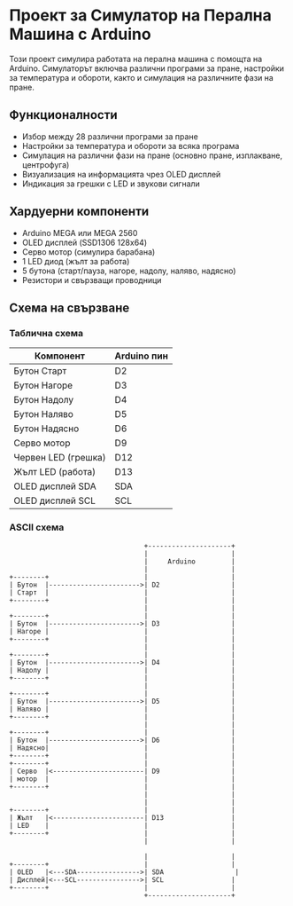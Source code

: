# Проект за Симулатор на Перална Машина с Arduino

Този проект симулира работата на перална машина с помощта на Arduino. Симулаторът включва различни програми за пране, настройки за температура и обороти, както и симулация на различните фази на пране.

## Функционалности

- Избор между 28 различни програми за пране
- Настройки за температура и обороти за всяка програма
- Симулация на различни фази на пране (основно пране, изплакване, центрофуга)
- Визуализация на информацията чрез OLED дисплей
- Индикация за грешки с LED и звукови сигнали

## Хардуерни компоненти

- Arduino MEGA или MEGA 2560
- OLED дисплей (SSD1306 128x64)
- Серво мотор (симулира барабана)
- 1 LED диод (жълт за работа)
- 5 бутона (старт/пауза, нагоре, надолу, наляво, надясно)
- Резистори и свързващи проводници

## Схема на свързване

### Таблична схема

| Компонент | Arduino пин |
|-----------|-------------|
| Бутон Старт | D2 |
| Бутон Нагоре | D3 |
| Бутон Надолу | D4 |
| Бутон Наляво | D5 |
| Бутон Надясно | D6 |
| Серво мотор | D9 |
| Червен LED (грешка) | D12 |
| Жълт LED (работа) | D13 |
| OLED дисплей SDA | SDA |
| OLED дисплей SCL | SCL |

### ASCII схема
```
                                  +---------------------+
                                  |                     |
                                  |     Arduino         |
                                  |                     |
+--------+                        |                     |
| Бутон  |----------------------->| D2                  |
| Старт  |                        |                     |
+--------+                        |                     |
                                  |                     |
+--------+                        |                     |
| Бутон  |----------------------->| D3                  |
| Нагоре |                        |                     |
+--------+                        |                     |
                                  |                     |
+--------+                        |                     |
| Бутон  |----------------------->| D4                  |
| Надолу |                        |                     |
+--------+                        |                     |
                                  |                     |
+--------+                        |                     |
| Бутон  |----------------------->| D5                  |
| Наляво |                        |                     |
+--------+                        |                     |
                                  |                     |
+--------+                        |                     |
| Бутон  |----------------------->| D6                  |
| Надясно|                        |                     |
+--------+                        |                     |          
+--------+                        |                     |
| Серво  |<-----------------------| D9                  |
| мотор  |                        |                     |
+--------+                        |                     |
                                  |                     |
                                  |                     |
+--------+                        |                     |
| Жълт   |<-----------------------| D13                 |
| LED    |                        |                     |
+--------+                        |                     |
                                  |                     |

                                  |                     |
+--------+                        |                     |
| OLED   |<---SDA---------------->| SDA                  |
| Дисплей|<---SCL---------------->| SCL                 |
+--------+                        |                     |
                                  +---------------------+
```